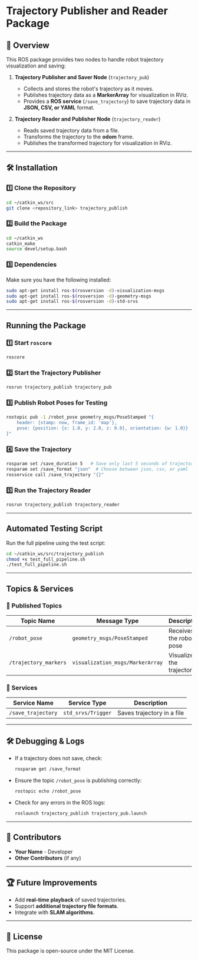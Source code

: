 # Trajectory Publisher and Reader Package

## 📖 Overview
This ROS package provides two nodes to handle robot trajectory visualization and saving:
1. **Trajectory Publisher and Saver Node** (`trajectory_pub`)
   - Collects and stores the robot's trajectory as it moves.
   - Publishes trajectory data as a **MarkerArray** for visualization in RViz.
   - Provides a **ROS service** (`/save_trajectory`) to save trajectory data in **JSON, CSV, or YAML** format.
  
2. **Trajectory Reader and Publisher Node** (`trajectory_reader`)
   - Reads saved trajectory data from a file.
   - Transforms the trajectory to the **odom** frame.
   - Publishes the transformed trajectory for visualization in RViz.

---

## 🛠 Installation

### 1️⃣ **Clone the Repository**
```bash
cd ~/catkin_ws/src
git clone <repository_link> trajectory_publish
```

### 2️⃣ **Build the Package**
```bash
cd ~/catkin_ws
catkin_make
source devel/setup.bash
```

### 3️⃣ **Dependencies**
Make sure you have the following installed:
```bash
sudo apt-get install ros-$(rosversion -d)-visualization-msgs
sudo apt-get install ros-$(rosversion -d)-geometry-msgs
sudo apt-get install ros-$(rosversion -d)-std-srvs
```

---

## Running the Package

### **1️⃣ Start `roscore`**
```bash
roscore
```

### **2️⃣ Start the Trajectory Publisher**
```bash
rosrun trajectory_publish trajectory_pub
```

### **3️⃣ Publish Robot Poses for Testing**
```bash
rostopic pub -1 /robot_pose geometry_msgs/PoseStamped "{
    header: {stamp: now, frame_id: 'map'},
    pose: {position: {x: 1.0, y: 2.0, z: 0.0}, orientation: {w: 1.0}}
}"
```

### **4️⃣ Save the Trajectory**
```bash
rosparam set /save_duration 5   # Save only last 5 seconds of trajectory
rosparam set /save_format "json"  # Choose between json, csv, or yaml
rosservice call /save_trajectory "{}"
```

### **5️⃣ Run the Trajectory Reader**
```bash
rosrun trajectory_publish trajectory_reader
```

---

## Automated Testing Script
Run the full pipeline using the test script:
```bash
cd ~/catkin_ws/src/trajectory_publish
chmod +x test_full_pipeline.sh
./test_full_pipeline.sh
```

---

## Topics & Services

### **📡 Published Topics**
| Topic Name            | Message Type                          | Description                           |
|----------------------|--------------------------------|-----------------------------------|
| `/robot_pose`       | `geometry_msgs/PoseStamped`  | Receives the robot's pose        |
| `/trajectory_markers` | `visualization_msgs/MarkerArray` | Visualizes the trajectory       |

### **📩 Services**
| Service Name          | Service Type       | Description                               |
|----------------------|----------------|-------------------------------------|
| `/save_trajectory`   | `std_srvs/Trigger` | Saves trajectory in a file         |

---

## 🛠 Debugging & Logs
- If a trajectory does not save, check:
  ```bash
  rosparam get /save_format
  ```
- Ensure the topic `/robot_pose` is publishing correctly:
  ```bash
  rostopic echo /robot_pose
  ```
- Check for any errors in the ROS logs:
  ```bash
  roslaunch trajectory_publish trajectory_pub.launch
  ```

---

## 🤝 Contributors
- **Your Name** - Developer  
- **Other Contributors** (if any)  

---

## 🏆 Future Improvements
- Add **real-time playback** of saved trajectories.
- Support **additional trajectory file formats**.
- Integrate with **SLAM algorithms**.

---

## 🏁 License
This package is open-source under the MIT License.

